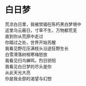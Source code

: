 # 白日梦

荒凉白日里，我被禁锢在陈朽黑白梦境中<br/>
这里乌云蔽日，寸草不生，万物都荒芜<br/>
直到你从荒原中走过<br/>
你踏过之处，世界开始苏醒<br/>
我看见野花压满枝头沿途狂野生长<br/>
白雪滑落树梢寒梅怒放<br/>
我看见归鸟蝉鸣，烈日骄阳<br/>
我看见白日梦的尽头是你<br/>
从此天光大亮<br/>
你是我全部的渴望与幻想<br/>

